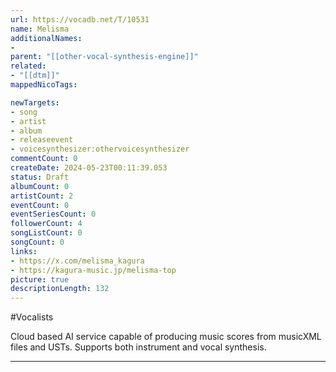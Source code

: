 ```yaml
---
url: https://vocadb.net/T/10531
name: Melisma
additionalNames: 
- 
parent: "[[other-vocal-synthesis-engine]]"
related:
- "[[dtm]]"
mappedNicoTags:

newTargets:
- song
- artist
- album
- releaseevent
- voicesynthesizer:othervoicesynthesizer
commentCount: 0
createDate: 2024-05-23T00:11:39.053
status: Draft
albumCount: 0
artistCount: 2
eventCount: 0
eventSeriesCount: 0
followerCount: 4
songListCount: 0
songCount: 0
links: 
- https://x.com/melisma_kagura
- https://kagura-music.jp/melisma-top
picture: true
descriptionLength: 132
---
```


#Vocalists

Cloud based AI service capable of producing music scores from musicXML files and USTs.
Supports both instrument and vocal synthesis.

---

